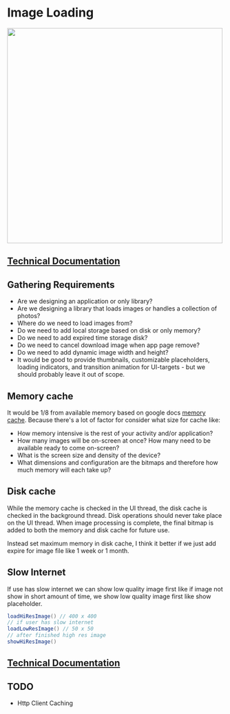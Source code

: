 # Image Loading

<image src="assets/design.png" width="500"/>

## <a href="technical.md">Technical Documentation</a>

## Gathering Requirements
- Are we designing an application or only library?
- Are we designing a library that loads images or handles a collection of photos?
- Where do we need to load images from?
- Do we need to add local storage based on disk or only memory?
- Do we need to add expired time storage disk?
- Do we need to cancel download image when app page remove?
- Do we need to add dynamic image width and height?
- It would be good to provide thumbnails, customizable placeholders, loading indicators, and transition animation for UI-targets - but we should probably leave it out of scope.

## Memory cache
It would be 1/8 from available memory based on google docs <a href="https://developer.android.com/topic/performance/graphics/cache-bitmap#memory-cache">memory cache</a>.
Because there's a lot of factor for consider what size for cache like:
- How memory intensive is the rest of your activity and/or application?
- How many images will be on-screen at once? How many need to be available ready to come on-screen?
- What is the screen size and density of the device?
- What dimensions and configuration are the bitmaps and therefore how much memory will each take up?

## Disk cache
While the memory cache is checked in the UI thread, the disk cache is checked in the background thread. Disk operations should never take place on the UI thread. When image processing is complete, the final bitmap is added to both the memory and disk cache for future use.

Instead set maximum memory in disk cache, I think it better if we just add expire for image file like 1 week or 1 month.

## Slow Internet
If use has slow internet we can show low quality image first like if image not show in short amount of time, we show low quality image first like show placeholder.
```java
loadHiResImage() // 400 x 400
// if user has slow internet
loadLowResImage() // 50 x 50
// after finished high res image
showHiResImage()
```

## <a href="imageloading/technical.md">Technical Documentation</a>

## TODO
- Http Client Caching